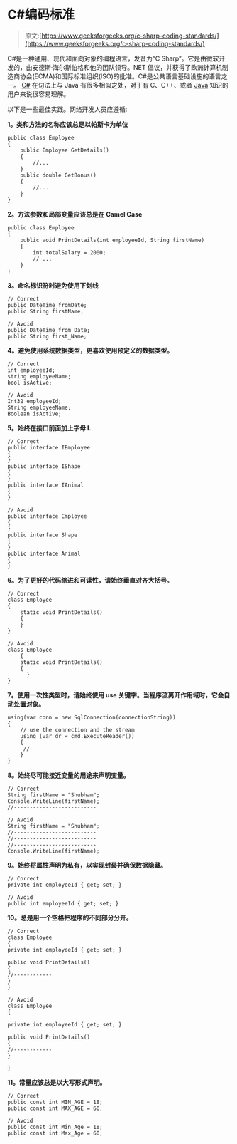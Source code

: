 # C#编码标准

> 原文:[https://www.geeksforgeeks.org/c-sharp-coding-standards/](https://www.geeksforgeeks.org/c-sharp-coding-standards/)

C#是一种通用、现代和面向对象的编程语言，发音为“C Sharp”。它是由微软开发的，由安德斯·海尔斯伯格和他的团队领导。NET 倡议，并获得了欧洲计算机制造商协会(ECMA)和国际标准组织(ISO)的批准。C#是公共语言基础设施的语言之一。 [C#](https://www.geeksforgeeks.org/csharp-programming-language/) 在句法上与 Java 有很多相似之处，对于有 C、C++、或者 [Java](https://www.geeksforgeeks.org/java/) 知识的用户来说很容易理解。

以下是一些最佳实践。网络开发人员应遵循:

**1。类和方法的名称应该总是以帕斯卡为单位**

```
public class Employee
{
    public Employee GetDetails()
    {
        //...
    }
    public double GetBonus()
    {
        //...
    }
}
```

**2。方法参数和局部变量应该总是在 Camel Case**

```
public class Employee
{
    public void PrintDetails(int employeeId, String firstName)
    {
        int totalSalary = 2000;
        // ...
    }
}
```

**3。命名标识符时避免使用下划线**

```
// Correct
public DateTime fromDate;
public String firstName;

// Avoid
public DateTime from_Date;
public String first_Name;
```

**4。避免使用系统数据类型，更喜欢使用预定义的数据类型。**

```
// Correct
int employeeId;
string employeeName;
bool isActive;

// Avoid
Int32 employeeId;
String employeeName;
Boolean isActive;
```

**5。始终在接口前面加上字母 I.**

```
// Correct
public interface IEmployee
{
}
public interface IShape
{
}
public interface IAnimal
{
}

// Avoid
public interface Employee
{
}
public interface Shape
{
}
public interface Animal
{
}
```

**6。为了更好的代码缩进和可读性，请始终垂直对齐大括号。**

```
// Correct
class Employee
{
    static void PrintDetails()
    {
    }
}

// Avoid
class Employee
    {
    static void PrintDetails()
    {
      }
}
```

**7。使用一次性类型时，请始终使用 use 关键字。当程序流离开作用域时，它会自动处置对象。**

```
using(var conn = new SqlConnection(connectionString))
{
    // use the connection and the stream
    using (var dr = cmd.ExecuteReader())
    {
     //
    }
}
```

**8。始终尽可能接近变量的用途来声明变量。**

```
// Correct
String firstName = "Shubham";
Console.WriteLine(firstName);
//--------------------------

// Avoid
String firstName = "Shubham";
//--------------------------
//--------------------------
//--------------------------
Console.WriteLine(firstName);
```

**9。始终将属性声明为私有，以实现封装并确保数据隐藏。**

```
// Correct
private int employeeId { get; set; }

// Avoid
public int employeeId { get; set; }
```

**10。总是用一个空格把程序的不同部分分开。**

```
// Correct
class Employee
{
private int employeeId { get; set; }

public void PrintDetails()
{
//------------
}
}

// Avoid
class Employee
{

private int employeeId { get; set; }

public void PrintDetails()
{
//------------
}

}
```

**11。常量应该总是以大写形式声明。**

```
// Correct
public const int MIN_AGE = 18;
public const int MAX_AGE = 60;

// Avoid
public const int Min_Age = 18;
public const int Max_Age = 60;
```